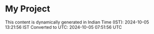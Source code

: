 # My Project

This content is dynamically generated in Indian Time (IST): 2024-10-05 13:21:56 IST
Converted to UTC: 2024-10-05 07:51:56 UTC
